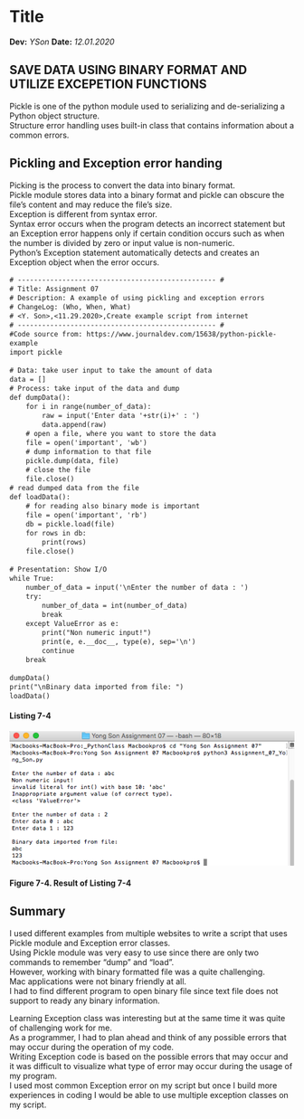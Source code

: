 # Title
**Dev:** *YSon*
**Date:** *12.01.2020*

## SAVE DATA USING BINARY FORMAT AND UTILIZE EXCEPETION FUNCTIONS
Pickle is one of the python module used to serializing and de-serializing a Python object structure.  
Structure error handling uses built-in class that contains information about a common errors. 

## Pickling and Exception error handing
Picking is the process to convert the data into binary format.  
Pickle module stores data into a binary format and pickle can obscure the file’s content and may reduce the file’s size.  
Exception is different from syntax error.  
Syntax error occurs when the program detects an incorrect statement but an Exception error happens only if certain condition occurs such as when the number is divided by zero or input value is non-numeric.  
Python’s Exception statement automatically detects and creates an Exception object when the error occurs. 

```
# ------------------------------------------------- #
# Title: Assignment 07
# Description: A example of using pickling and exception errors
# ChangeLog: (Who, When, What)
# <Y. Son>,<11.29.2020>,Create example script from internet
# ------------------------------------------------- #
#Code source from: https://www.journaldev.com/15638/python-pickle-example
import pickle

# Data: take user input to take the amount of data
data = []
# Process: take input of the data and dump
def dumpData():
    for i in range(number_of_data):
        raw = input('Enter data '+str(i)+' : ')
        data.append(raw)
    # open a file, where you want to store the data
    file = open('important', 'wb')
    # dump information to that file
    pickle.dump(data, file)
    # close the file
    file.close()
# read dumped data from the file
def loadData():
    # for reading also binary mode is important
    file = open('important', 'rb')
    db = pickle.load(file)
    for rows in db:
        print(rows)
    file.close()

# Presentation: Show I/O
while True:
    number_of_data = input('\nEnter the number of data : ')
    try:
        number_of_data = int(number_of_data)
        break
    except ValueError as e:
        print("Non numeric input!")
        print(e, e.__doc__, type(e), sep='\n')
        continue
    break

dumpData()
print("\nBinary data imported from file: ")
loadData()
```
#### Listing 7-4
![Result of Assignment 07](https://github.com/yms7/ITFnd100-Mod07/blob/main/docs/Figure%207-4.png "Result of Assignment 07") 
#### Figure 7-4. Result of Listing 7-4

## Summary
I used different examples from multiple websites to write a script that uses Pickle module and Exception error classes.  
Using Pickle module was very easy to use since there are only two commands to remember “dump” and “load”.  
However, working with binary formatted file was a quite challenging.  
Mac applications were not binary friendly at all.  
I had to find different program to open binary file since text file does not support to ready any binary information. 

Learning Exception class was interesting but at the same time it was quite of challenging work for me.  
As a programmer, I had to plan ahead and think of any possible errors that may occur during the operation of my code.  
Writing Exception code is based on the possible errors that may occur and it was difficult to visualize what type of error may occur during the usage of my program.  
I used most common Exception error on my script but once I build more experiences in coding I would be able to use multiple exception classes on my script. 
